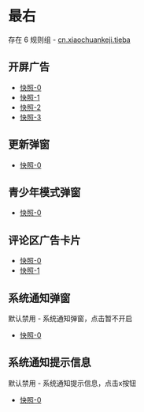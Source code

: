 # 最右

存在 6 规则组 - [cn.xiaochuankeji.tieba](/src/apps/cn.xiaochuankeji.tieba.ts)

## 开屏广告

- [快照-0](https://i.gkd.li/import/import/12660905)
- [快照-1](https://i.gkd.li/import/import/12660955)
- [快照-2](https://i.gkd.li/import/import/12660984)
- [快照-3](https://i.gkd.li/import/import/12699405)

## 更新弹窗

- [快照-0](https://i.gkd.li/import/import/12660882)

## 青少年模式弹窗

- [快照-0](https://i.gkd.li/import/import/12660929)

## 评论区广告卡片

- [快照-0](https://i.gkd.li/import/import/12661011)
- [快照-1](https://i.gkd.li/import/import/12661028)

## 系统通知弹窗

默认禁用 - 系统通知弹窗，点击暂不开启

- [快照-0](https://i.gkd.li/import/import/12660823)

## 系统通知提示信息

默认禁用 - 系统通知提示信息，点击x按钮

- [快照-0](https://i.gkd.li/import/import/12660851)
